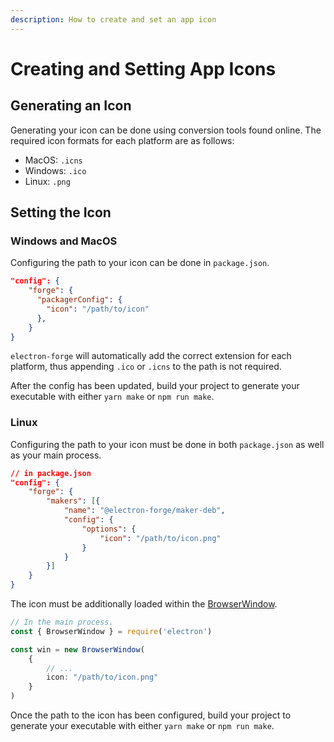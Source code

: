 ```yaml
---
description: How to create and set an app icon
---
```


# Creating and Setting App Icons

## Generating an Icon

Generating your icon can be done using conversion tools found online. The required icon formats for each platform are as follows:
- MacOS: `.icns`
- Windows: `.ico`
- Linux: `.png`

## Setting the Icon

### Windows and MacOS

Configuring the path to your icon can be done in `package.json`. 

```json
"config": {
    "forge": {
      "packagerConfig": {
        "icon": "/path/to/icon"
      },
    }
}
```

`electron-forge` will automatically add the correct extension for each platform, thus appending `.ico` or `.icns` to the path is not required.

After the config has been updated, build your project to generate your executable with either `yarn make` or `npm run make`.



### Linux

Configuring the path to your icon must be done in both `package.json` as well as your main process.

```json
// in package.json
"config": {
    "forge": {
        "makers": [{
            "name": "@electron-forge/maker-deb",
            "config": {
                "options": {
                    "icon": "/path/to/icon.png"
                }
            }
        }]
    }
}
```

The icon must be additionally loaded within the [BrowserWindow](https://www.electronjs.org/docs/latest/api/browser-window#new-browserwindowoptions).

```ts
// In the main process.
const { BrowserWindow } = require('electron')

const win = new BrowserWindow(
    {
        // ...
        icon: "/path/to/icon.png"
    }
)
```

Once the path to the icon has been configured, build your project to generate your executable with either `yarn make` or `npm run make`.
